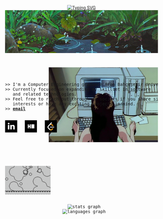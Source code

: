 <div align="center">
<a href="https://git.io/typing-svg"><img src="https://readme-typing-svg.demolab.com?font=Fira+Code&size=40&duration=4000&pause=1200&color=84BEF7&center=true&width=435&lines=hello!+I'm+Esra!!" alt="Typing SVG" /></a>
</div>
<div align="center" width="50">
<img src="assets/kyAienM.gif" align="center" width="900px">
<br>
<br>
<pre align="center">
<div align="center">
<img src="assets/rekall.gif" align="right" width="360px">
</div>
<div align="left">
>> I'm a Computer Engineering graduate from Bahçeşehir University.
>> Currently focused on expanding my skillset in software 
   and related technologies.
>> Feel free to reach out through my socials if you share similar 
   interests or have any exciting projects in mind. 
>> <a href="mailto:aygn.esranur@gmail.com"><b>email</b></a>
<p align="left">
<a href="https://www.linkedin.com/in/esranur-ayg%C3%BCn-22056418b/" target="_blank"><img src="assets/download.png" width="40" height="40" alt="linkedin logo"  /></a>   <a href="https://www.hackerrank.com/profile/Katszura" target="_blank"><img src="assets/imageshackerrank.png" width="40" height="40" alt="hackerrank logo"  /></a>   <a href="https://leetcode.com/u/fukichime/" target="_blank"><img src="assets/images.png" width="40" height="40" alt="leetcode logo"  /></a>
</p>
</div>
</pre>
<br>
<pre align="center">
<div align="left" width="50">
<img src="assets/kirby-dance-kirby-victory.gif" align="center" width="150px">
</div>
<div align="center">
  <img src="https://github-readme-stats.vercel.app/api?username=fukichime&hide_title=true&hide_rank=true&show_icons=true&include_all_commits=true&count_private=true&disable_animations=false&theme=material-palenight&locale=en&hide_border=false&order=1&custom_title=Stats" height="150" alt="stats graph"  />
  <img src="https://github-readme-stats.vercel.app/api/top-langs?username=fukichime&locale=en&hide_title=false&layout=compact&card_width=320&langs_count=5&theme=material-palenight&hide_border=false&order=2" height="150" alt="languages graph"  />
</div>
</pre>


